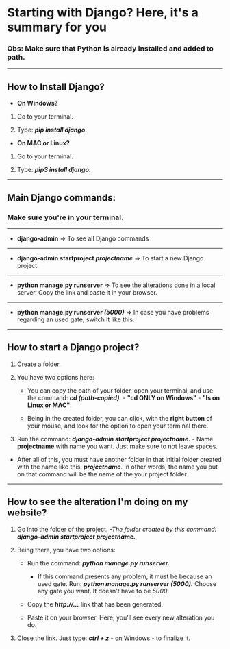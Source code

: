 # Starting with Django? Here, it's a summary for you

### Obs: Make sure that Python is already installed and added to path.

***

## How to Install Django?

* **On Windows?**

1. Go to your terminal.

2. Type: **_pip install django_**.

* **On MAC or Linux?**

1. Go to your terminal.

2. Type: **_pip3 install django_**.

***

## Main Django commands:

### Make sure you're in your terminal.

***

* **django-admin** => To see all Django commands

***

* **django-admin startproject _projectname_** => To start a new Django project.

***

* **python manage.py runserver** => To see the alterations done in a local server. Copy the link and paste it in your browser.

***
* **python manage.py runserver _(5000)_** => In case you have problems regarding an used gate, switch it like this.

***

## How to start a Django project?

1. Create a folder.

2. You have two options here:

   * You can copy the path of your folder, open your terminal, and use the command: **_cd (path-copied)_**. - **"cd ONLY on Windows"** - **"ls on Linux or MAC"**.

   * Being in the created folder, you can click, with the **right button** of your mouse, and look for the option to open your terminal there.

3. Run the command: **_django-admin startproject projectname_.** - Name **projectname** with name you want. Just make sure to not leave spaces.

* After all of this, you must have another folder in that initial folder created with the name like this: **_projectname_**. In other words, the name you put on that command will be the name of the your project folder.

***

## How to see the alteration I'm doing on my website?

1. Go into the folder of the project. _-The folder created by this command: **django-admin startproject projectname.**_

2. Being there, you have two options:

   * Run the command: _**python manage.py runserver.**_
   
      * If this command presents any problem, it must be because an used gate. Run: _**python manage.py runserver (5000).**_ Choose any gate you want. It doesn't have to be _5000_.
   
   * Copy the _**http://...**_ link that has been generated.
   
   * Paste it on your browser. Here, you'll see every new alteration you do.
   
4. Close the link. Just type: **_ctrl + z_** - on Windows - to finalize it.